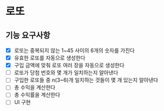# 로또

## 기능 요구사항

- [X] 로또는 중복되지 않는 1~45 사이의 6개의 숫자를 가진다
- [X] 유효한 로또를 자동으로 생성한다
- [X] 구입 금액에 맞춰 로또 여러 장을 자동으로 생성한다
- [ ] 로또가 당첨 번호와 몇 개가 일치하는지 알아낸다
- [ ] 구입한 로또들 중 n(3~6)개 일치하는 것들이 몇 개 있는지 알아낸다
- [ ] 총 수익을 계산한다
- [ ] 총 수익률을 계산한다
- [ ] UI 구현